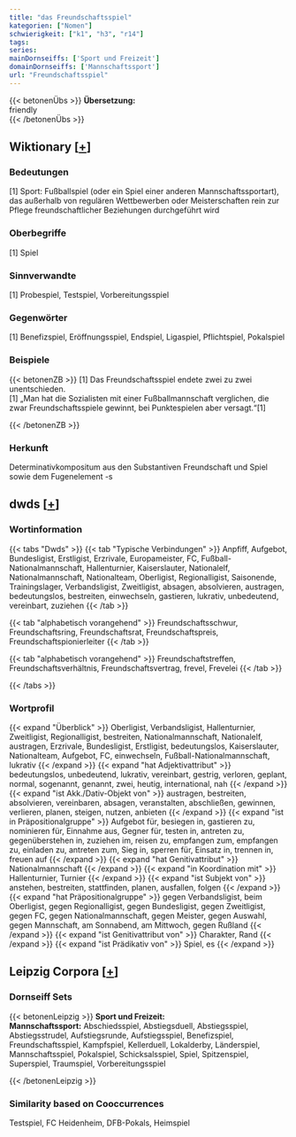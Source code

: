 ```yaml
---
title: "das Freundschaftsspiel"
kategorien: ["Nomen"]
schwierigkeit: ["k1", "h3", "r14"]
tags:
series:
mainDornseiffs: ['Sport und Freizeit']
domainDornseiffs: ['Mannschaftssport']
url: "Freundschaftsspiel"
---
```


{{< betonenÜbs >}}
**Übersetzung:**  
friendly  
{{< /betonenÜbs >}}

## Wiktionary [[+](https://de.wiktionary.org/wiki/Freundschaftsspiel)]

### Bedeutungen
[1] Sport: Fußballspiel (oder ein Spiel einer anderen Mannschaftssportart), das außerhalb von regulären Wettbewerben oder Meisterschaften rein zur Pflege freundschaftlicher Beziehungen durchgeführt wird  

### Oberbegriffe
[1] Spiel  

### Sinnverwandte
[1] Probespiel, Testspiel, Vorbereitungsspiel  

### Gegenwörter
[1] Benefizspiel, Eröffnungsspiel, Endspiel, Ligaspiel, Pflichtspiel, Pokalspiel  

### Beispiele
{{< betonenZB >}}
[1] Das Freundschaftsspiel endete zwei zu zwei unentschieden.  
[1] „Man hat die Sozialisten mit einer Fußballmannschaft verglichen, die zwar Freundschaftsspiele gewinnt, bei Punktespielen aber versagt.“[1]  

{{< /betonenZB >}}
### Herkunft
Determinativkompositum aus den Substantiven Freundschaft und Spiel sowie dem Fugenelement -s  



## dwds [[+](https://www.dwds.de/wb/Freundschaftsspiel)]

### Wortinformation
{{< tabs "Dwds" >}}
{{< tab "Typische Verbindungen" >}}
Anpfiff, Aufgebot, Bundesligist, Erstligist, Erzrivale, Europameister, FC, Fußball-Nationalmannschaft, Hallenturnier, Kaiserslauter, Nationalelf, Nationalmannschaft, Nationalteam, Oberligist, Regionalligist, Saisonende, Trainingslager, Verbandsligist, Zweitligist, absagen, absolvieren, austragen, bedeutungslos, bestreiten, einwechseln, gastieren, lukrativ, unbedeutend, vereinbart, zuziehen
{{< /tab >}}

{{< tab "alphabetisch vorangehend" >}}
Freundschaftsschwur, Freundschaftsring, Freundschaftsrat, Freundschaftspreis, Freundschaftspionierleiter
{{< /tab >}}

{{< tab "alphabetisch vorangehend" >}}
Freundschaftstreffen, Freundschaftsverhältnis, Freundschaftsvertrag, frevel, Frevelei
{{< /tab >}}

{{< /tabs >}}

### Wortprofil
{{< expand "Überblick" >}} Oberligist, Verbandsligist, Hallenturnier, Zweitligist, Regionalligist, bestreiten, Nationalmannschaft, Nationalelf, austragen, Erzrivale, Bundesligist, Erstligist, bedeutungslos, Kaiserslauter, Nationalteam, Aufgebot, FC, einwechseln, Fußball-Nationalmannschaft, lukrativ {{< /expand >}}
{{< expand "hat Adjektivattribut" >}} bedeutungslos, unbedeutend, lukrativ, vereinbart, gestrig, verloren, geplant, normal, sogenannt, genannt, zwei, heutig, international, nah {{< /expand >}}
{{< expand "ist Akk./Dativ-Objekt von" >}} austragen, bestreiten, absolvieren, vereinbaren, absagen, veranstalten, abschließen, gewinnen, verlieren, planen, steigen, nutzen, anbieten {{< /expand >}}
{{< expand "ist in Präpositionalgruppe" >}} Aufgebot für, besiegen in, gastieren zu, nominieren für, Einnahme aus, Gegner für, testen in, antreten zu, gegenüberstehen in, zuziehen im, reisen zu, empfangen zum, empfangen zu, einladen zu, antreten zum, Sieg in, sperren für, Einsatz in, trennen in, freuen auf {{< /expand >}}
{{< expand "hat Genitivattribut" >}} Nationalmannschaft {{< /expand >}}
{{< expand "in Koordination mit" >}} Hallenturnier, Turnier {{< /expand >}}
{{< expand "ist Subjekt von" >}} anstehen, bestreiten, stattfinden, planen, ausfallen, folgen {{< /expand >}}
{{< expand "hat Präpositionalgruppe" >}} gegen Verbandsligist, beim Oberligist, gegen Regionalligist, gegen Bundesligist, gegen Zweitligist, gegen FC, gegen Nationalmannschaft, gegen Meister, gegen Auswahl, gegen Mannschaft, am Sonnabend, am Mittwoch, gegen Rußland {{< /expand >}}
{{< expand "ist Genitivattribut von" >}} Charakter, Rand {{< /expand >}}
{{< expand "ist Prädikativ von" >}} Spiel, es {{< /expand >}}

## Leipzig Corpora [[+](https://corpora.uni-leipzig.de/en/res?word=Freundschaftsspiel&corpusId=deu_newscrawl-public_2018)]

### Dornseiff Sets
{{< betonenLeipzig >}}
**Sport und Freizeit:**  
**Mannschaftssport:** Abschiedsspiel, Abstiegsduell, Abstiegsspiel, Abstiegsstrudel, Aufstiegsrunde, Aufstiegsspiel, Benefizspiel, Freundschaftsspiel, Kampfspiel, Kellerduell, Lokalderby, Länderspiel, Mannschaftsspiel, Pokalspiel, Schicksalsspiel, Spiel, Spitzenspiel, Superspiel, Traumspiel, Vorbereitungsspiel  

{{< /betonenLeipzig >}}

### Similarity based on Cooccurrences
Testspiel, FC Heidenheim, DFB-Pokals, Heimspiel

